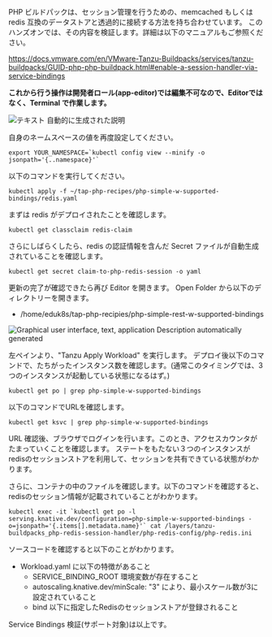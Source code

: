 PHP ビルドパックは、セッション管理を行うための、memcached もしくは redis 互換のデータストアと透過的に接続する方法を持ち合わせています。
このハンズオンでは、その内容を検証します。詳細は以下のマニュアルもご参照ください。

https://docs.vmware.com/en/VMware-Tanzu-Buildpacks/services/tanzu-buildpacks/GUID-php-php-buildpack.html#enable-a-session-handler-via-service-bindings

**これから行う操作は開発者ロール(app-editor)では編集不可なので、Editorではなく、Terminal
で作業します。**

![テキスト
自動的に生成された説明](../media/image2.png)

自身のネームスペースの値を再度設定してください。

```execute
export YOUR_NAMESPACE=`kubectl config view --minify -o jsonpath='{..namespace}'`
```

以下のコマンドを実行してください。

```execute
kubectl apply -f ~/tap-php-recipes/php-simple-w-supported-bindings/redis.yaml 
```

まずは redis がデプロイされたことを確認します。

```execute
kubectl get classclaim redis-claim
```

さらにしばらくしたら、redis の認証情報を含んだ Secret ファイルが自動生成されていることを確認します。

```execute
kubectl get secret claim-to-php-redis-session -o yaml
```

更新の完了が確認できたら再び Editor を開きます。
Open Folder から以下のディレクトリーを開きます。

-   /home/eduk8s/tap-php-recipies/php-simple-rest-w-supported-bindings

![Graphical user interface, text, application Description automatically
generated](../media/image49.png)


左ペインより、"Tanzu Apply Workload" を実行します。
デプロイ後以下のコマンドで、たちがったインスタンス数を確認します。(通常このタイミングでは、3つのインスタンスが起動している状態になるはず。)

```
kubectl get po | grep php-simple-w-supported-bindings
```

以下のコマンドでURLを確認します。

```
kubectl get ksvc | grep php-simple-w-supported-bindings
```

URL 確認後、ブラウザでログインを行います。このとき、アクセスカウンタがたまっていくことを確認します。
ステートをもたない３つのインスタンスがredisのセッションストアを利用して、セッションを共有できている状態がわかります。

さらに、コンテナの中のファイルを確認します。以下のコマンドを確認すると、redisのセッション情報が記載されていることがわかります。

```execute
kubectl exec -it `kubectl get po -l serving.knative.dev/configuration=php-simple-w-supported-bindings -o=jsonpath='{.items[].metadata.name}'` cat /layers/tanzu-buildpacks_php-redis-session-handler/php-redis-config/php-redis.ini 
```

ソースコードを確認すると以下のことがわかります。

-   Workload.yaml に以下の特徴があること
    -   SERVICE_BINDING_ROOT 環境変数が存在すること
    -   autoscaling.knative.dev/minScale: \"3\"
        により、最小スケール数が3に設定されていること
    -   bind 以下に指定したRedisのセッションストアが登録されること

Service Bindings 検証(サポート対象)は以上です。
